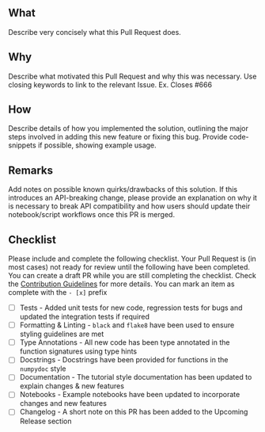 ## What
Describe very concisely what this Pull Request does.

## Why
Describe what motivated this Pull Request and why this was necessary. Use closing keywords to link to the relevant Issue. Ex. Closes #666

## How
Describe details of how you implemented the solution, outlining the major steps involved in adding this new feature or fixing this bug. Provide code-snippets if possible, showing example usage.

## Remarks
Add notes on possible known quirks/drawbacks of this solution. If this introduces an API-breaking change, please provide an explanation on why it is necessary to break API compatibility and how users should update their notebook/script workflows once this PR is merged.

## Checklist
Please include and complete the following checklist. Your Pull Request is (in most cases) not ready for review until the following have been completed. You can create a draft PR while you are still completing the checklist. Check the [Contribution Guidelines](https://github.com/qruise-ai/qruise-toolset/blob/main/CONTRIBUTING.md) for more details. You can mark an item as complete with the `- [x]` prefix

- [ ] Tests - Added unit tests for new code, regression tests for bugs and updated the integration tests if required
- [ ] Formatting & Linting - `black` and `flake8` have been used to ensure styling guidelines are met
- [ ] Type Annotations - All new code has been type annotated in the function signatures using type hints
- [ ] Docstrings - Docstrings have been provided for functions in the `numpydoc` style
- [ ] Documentation - The tutorial style documentation has been updated to explain changes & new features
- [ ] Notebooks - Example notebooks have been updated to incorporate changes and new features
- [ ] Changelog - A short note on this PR has been added to the Upcoming Release section
